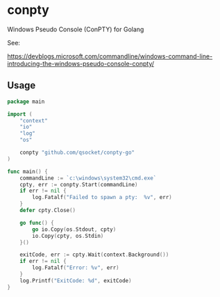 # conpty

Windows Pseudo Console (ConPTY) for Golang

See:

https://devblogs.microsoft.com/commandline/windows-command-line-introducing-the-windows-pseudo-console-conpty/

## Usage

```go
package main

import (
	"context"
	"io"
	"log"
	"os"

	conpty "github.com/qsocket/conpty-go"
)

func main() {
	commandLine := `c:\windows\system32\cmd.exe`
	cpty, err := conpty.Start(commandLine)
	if err != nil {
		log.Fatalf("Failed to spawn a pty:  %v", err)
	}
	defer cpty.Close()

	go func() {
		go io.Copy(os.Stdout, cpty)
		io.Copy(cpty, os.Stdin)
	}()

	exitCode, err := cpty.Wait(context.Background())
	if err != nil {
		log.Fatalf("Error: %v", err)
	}
	log.Printf("ExitCode: %d", exitCode)
}
```